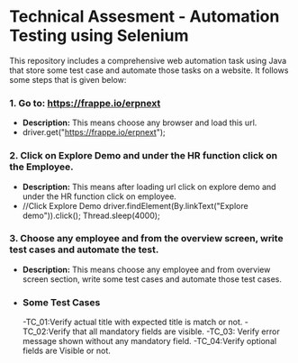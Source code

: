 # Technical Assesment - Automation Testing using Selenium
This repository includes a comprehensive web automation task using Java that store some test case and automate those tasks on a website. It follows some steps that is given below:


 ### 1. **Go to: https://frappe.io/erpnext**
 - **Description:** This means choose any browser and load this url.
 - driver.get("https://frappe.io/erpnext");

 ### 2. **Click on Explore Demo and under the HR function click on the Employee.**
- **Description:** This means after loading url click on explore demo and under the HR function click on employee.
-  //Click Explore Demo
        driver.findElement(By.linkText("Explore demo")).click();
        Thread.sleep(4000);

### 3. **Choose any employee and from the overview screen, write test cases and automate the test.**
- **Description:** This means choose any employee and from overview screen section, write some test cases and automate those test cases.
- ###  **Some Test Cases**
     -TC_01:Verify actual title with expected title is match or not.
     -TC_02:Verify that all mandatory fields are visible.
     -TC_03: Verify error message shown without any mandatory field.
     -TC_04:Verify optional fields are Visible or not.
  
   
